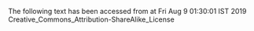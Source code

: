 The following text has been accessed from at Fri Aug 9 01:30:01 IST 2019
Creative_Commons_Attribution-ShareAlike_License
